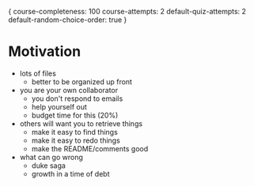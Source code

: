 {
course-completeness: 100
course-attempts: 2
default-quiz-attempts: 2
default-random-choice-order: true
}

# Motivation

- lots of files
  - better to be organized up front
- you are your own collaborator
  - you don't respond to emails
  - help yourself out 
  - budget time for this (20%)
- others will want you to retrieve things
  - make it easy to find things
  - make it easy to redo things
  - make the README/comments good
- what can go wrong
  - duke saga
  - growth in a time of debt